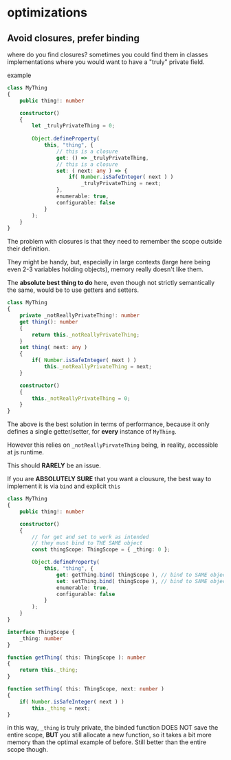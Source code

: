 # optimizations

## Avoid closures, prefer binding

where do you find closures? sometimes you could find them in classes implementations where you would want to have a "truly" private field.

example
```ts
class MyThing
{
    public thing!: number

    constructor()
    {
        let _trulyPrivateThing = 0;
        
        Object.defineProperty(
            this, "thing", {
                // this is a closure
                get: () => _trulyPrivateThing,
                // this is a closure
                set: ( next: any ) => {
                    if( Number.isSafeInteger( next ) )
                        _trulyPrivateThing = next;
                },
                enumerable: true,
                configurable: false
            }
        );
    }
}
```

The problem with closures is that they need to remember the scope outside their definition.

They might be handy, but, especially in large contexts (large here being even 2-3 variables holding objects), memory really doesn't like them.

The **absolute best thing to do** here, even though not strictly semantically the same, would be to use getters and setters.

```ts
class MyThing
{
    private _notReallyPrivateThing!: number
    get thing(): number
    {
        return this._notReallyPrivateThing;
    }
    set thing( next: any )
    {
        if( Number.isSafeInteger( next ) )
            this._notReallyPrivateThing = next;
    }

    constructor()
    {
        this._notReallyPrivateThing = 0;
    }
}
```

The above is the best solution in terms of performance, because it only defines a single getter/setter, for **every** instance of `MyThing`.

However this relies on `_notReallyPirvateThing` being, in reality, accessible at js runtime.

This should **RARELY** be an issue.

If you are **ABSOLUTELY SURE** that you want a clousure, the best way to implement it is via `bind` and explicit `this`

```ts
class MyThing
{
    public thing!: number

    constructor()
    {
        // for get and set to work as intended
        // they must bind to THE SAME object
        const thingScope: ThingScope = { _thing: 0 };

        Object.defineProperty(
            this, "thing", {
                get: getThing.bind( thingScope ), // bind to SAME object
                set: setThing.bind( thingScope ), // bind to SAME object
                enumerable: true,
                configurable: false
            }
        );
    }
}

interface ThingScope {
    _thing: number
}

function getThing( this: ThingScope ): number
{
    return this._thing;
}

function setThing( this: ThingScope, next: number )
{
    if( Number.isSafeInteger( next ) )
        this._thing = next;
}
```

in this way, `_thing` is truly private, the binded function DOES NOT save the entire scope, **BUT** you still allocate a new function, so it takes a bit more memory than the optimal example of before. Still better than the entire scope though.
